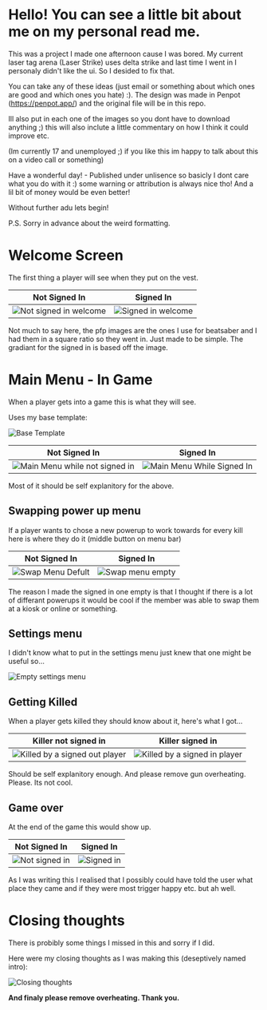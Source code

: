 # Hello! You can see a little bit about me on my personal read me.
This was a project I made one afternoon cause I was bored. My current laser tag arena (Laser Strike) uses delta strike and last time I went in I personaly didn't like the ui. So I desided to fix that.

You can take any of these ideas (just email or something about which ones are good and which ones you hate)  :). 
The design was made in Penpot (https://penpot.app/) and the original file will be in this repo. 

Ill also put in each one of the images so you dont have to download anything ;) this will also inclute a little commentary on how I think it could improve etc.

(Im currently 17 and unemployed ;) if you like this im happy to talk about this on a video call or something) 

Have a wonderful day! - Published under unlisence so basicly I dont care what you do with it :) some warning or attribution is always nice tho! And a lil bit of money would be even better!

Without further adu lets begin!

P.S. Sorry in advance about the weird formatting.

# Welcome Screen
The first thing a player will see when they put on the vest.

| Not Signed In | Signed In |
| -- | -- |
| ![Not signed in welcome](https://github.com/syntheticsam/deltastrikeui/blob/main/Not%20Signed%20In%20Welcom.png?raw=true) | ![Signed in welcome](https://github.com/syntheticsam/deltastrikeui/blob/main/Signed%20In%20Welcome.png?raw=true) |

Not much to say here, the pfp images are the ones I use for beatsaber and I had them in a square ratio so they went in. Just made to be simple. The gradiant for the signed in is based off the image.

# Main Menu - In Game
When a player gets into a game this is what they will see.

Uses my base template: 

![Base Template](https://github.com/syntheticsam/deltastrikeui/blob/main/Base%20Block.png?raw=true)

| Not Signed In | Signed In |
| -- | -- |
| ![Main Menu while not signed in](https://github.com/syntheticsam/deltastrikeui/blob/main/Main%20Menu%20-%20NSI.png?raw=true) | ![Main Menu While Signed In](https://github.com/syntheticsam/deltastrikeui/blob/main/Main%20Menu%20-%20SI.png?raw=true)

Most of it should be self explanitory for the above. 

## Swapping power up menu

If a player wants to chose a new powerup to work towards for every kill here is where they do it (middle button on menu bar)

|Not Signed In| Signed In|
| -- | --|
| ![Swap Menu Defult](https://github.com/syntheticsam/deltastrikeui/blob/main/PowerupMenu%20-%20NSI.png?raw=true) | ![Swap menu empty](https://github.com/syntheticsam/deltastrikeui/blob/main/PowerupMenu%20-%20SI.png?raw=true) |

The reason I made the signed in one empty is that I thought if there is a lot of differant powerups it would be cool if the member was able to swap them at a kiosk or online or something.

## Settings menu

I didn't know what to put in the settings menu just knew that one might be useful so...

![Empty settings menu](https://github.com/syntheticsam/deltastrikeui/blob/main/Settings%20-%20NSI.png?raw=true)

## Getting Killed

When a player gets killed they should know about it, here's what I got...

| Killer not signed in | Killer signed in |
| -- | -- |
| ![Killed by a signed out player](https://github.com/syntheticsam/deltastrikeui/blob/main/Killed%20By%20Signed%20Out.png?raw=true) | ![Killed by a signed in player](https://github.com/syntheticsam/deltastrikeui/blob/main/Killed%20By%20Signed%20In.png?raw=true) |

Should be self explanitory enough. And please remove gun overheating. Please. Its not cool.

## Game over

At the end of the game this would show up.

| Not Signed In | Signed In|
|--|--|
|![Not signed in](https://github.com/syntheticsam/deltastrikeui/blob/main/Game%20Over%20-%20NSI.png?raw=true) | ![Signed in](https://github.com/syntheticsam/deltastrikeui/blob/main/Game%20Over%20-%20SI.png?raw=true) |

As I was writing this I realised that I possibly could have told the user what place they came and if they were most trigger happy etc. but ah well.

# Closing thoughts

There is probibly some things I missed in this and sorry if I did.

Here were my closing thoughts as I was making this (deseptively named intro):

![Closing thoughts](https://github.com/syntheticsam/deltastrikeui/blob/main/INTRO.png?raw=true)

**And finaly please remove overheating. Thank you.**

